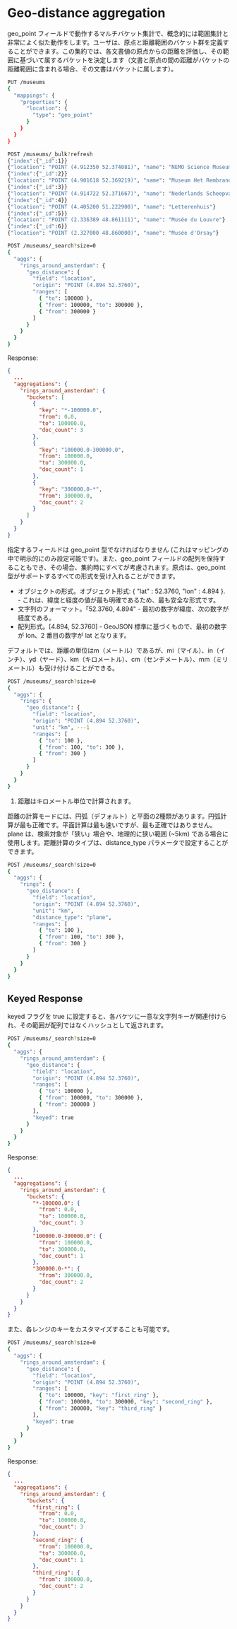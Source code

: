 # Geo-distance aggregation
geo_point フィールドで動作するマルチバケット集計で、概念的には範囲集計と非常によく似た動作をします。ユーザは、原点と距離範囲のバケット群を定義することができます。この集約では、各文書値の原点からの距離を評価し、その範囲に基づいて属するバケットを決定します（文書と原点の間の距離がバケットの距離範囲に含まれる場合、その文書はバケットに属します）。

```bash
PUT /museums
{
  "mappings": {
    "properties": {
      "location": {
        "type": "geo_point"
      }
    }
  }
}

POST /museums/_bulk?refresh
{"index":{"_id":1}}
{"location": "POINT (4.912350 52.374081)", "name": "NEMO Science Museum"}
{"index":{"_id":2}}
{"location": "POINT (4.901618 52.369219)", "name": "Museum Het Rembrandthuis"}
{"index":{"_id":3}}
{"location": "POINT (4.914722 52.371667)", "name": "Nederlands Scheepvaartmuseum"}
{"index":{"_id":4}}
{"location": "POINT (4.405200 51.222900)", "name": "Letterenhuis"}
{"index":{"_id":5}}
{"location": "POINT (2.336389 48.861111)", "name": "Musée du Louvre"}
{"index":{"_id":6}}
{"location": "POINT (2.327000 48.860000)", "name": "Musée d'Orsay"}

POST /museums/_search?size=0
{
  "aggs": {
    "rings_around_amsterdam": {
      "geo_distance": {
        "field": "location",
        "origin": "POINT (4.894 52.3760)",
        "ranges": [
          { "to": 100000 },
          { "from": 100000, "to": 300000 },
          { "from": 300000 }
        ]
      }
    }
  }
}
```

Response:

```json
{
  ...
  "aggregations": {
    "rings_around_amsterdam": {
      "buckets": [
        {
          "key": "*-100000.0",
          "from": 0.0,
          "to": 100000.0,
          "doc_count": 3
        },
        {
          "key": "100000.0-300000.0",
          "from": 100000.0,
          "to": 300000.0,
          "doc_count": 1
        },
        {
          "key": "300000.0-*",
          "from": 300000.0,
          "doc_count": 2
        }
      ]
    }
  }
}
```

指定するフィールドは geo_point 型でなければなりません (これはマッピングの中で明示的にのみ設定可能です)。また、geo_point フィールドの配列を保持することもでき、その場合、集約時にすべてが考慮されます。原点は、geo_point 型がサポートするすべての形式を受け入れることができます。

- オブジェクトの形式。オブジェクト形式: { "lat" : 52.3760, "lon" : 4.894 }. - これは、緯度と経度の値が最も明確であるため、最も安全な形式です。
- 文字列のフォーマット。「52.3760, 4.894" - 最初の数字が緯度、次の数字が経度である。
- 配列形式。[4.894, 52.3760] - GeoJSON 標準に基づくもので、最初の数字が lon、2 番目の数字が lat となります。

デフォルトでは、距離の単位はm（メートル）であるが、mi（マイル）、in（インチ）、yd（ヤード）、km（キロメートル）、cm（センチメートル）、mm（ミリメートル）も受け付けることができる。

```bash
POST /museums/_search?size=0
{
  "aggs": {
    "rings": {
      "geo_distance": {
        "field": "location",
        "origin": "POINT (4.894 52.3760)",
        "unit": "km", ---1
        "ranges": [
          { "to": 100 },
          { "from": 100, "to": 300 },
          { "from": 300 }
        ]
      }
    }
  }
}
```

1. 距離はキロメートル単位で計算されます。

距離の計算モードには、円弧（デフォルト）と平面の2種類があります。円弧計算が最も正確です。平面計算は最も速いですが、最も正確ではありません。plane は、検索対象が「狭い」場合や、地理的に狭い範囲 (~5km) である場合に使用します。距離計算のタイプは、distance_type パラメータで設定することができます。

```bash
POST /museums/_search?size=0
{
  "aggs": {
    "rings": {
      "geo_distance": {
        "field": "location",
        "origin": "POINT (4.894 52.3760)",
        "unit": "km",
        "distance_type": "plane",
        "ranges": [
          { "to": 100 },
          { "from": 100, "to": 300 },
          { "from": 300 }
        ]
      }
    }
  }
}
```

## Keyed Response
keyed フラグを true に設定すると、各バケツに一意な文字列キーが関連付けられ、その範囲が配列ではなくハッシュとして返されます。

```bash
POST /museums/_search?size=0
{
  "aggs": {
    "rings_around_amsterdam": {
      "geo_distance": {
        "field": "location",
        "origin": "POINT (4.894 52.3760)",
        "ranges": [
          { "to": 100000 },
          { "from": 100000, "to": 300000 },
          { "from": 300000 }
        ],
        "keyed": true
      }
    }
  }
}
```

Response:

```json
{
  ...
  "aggregations": {
    "rings_around_amsterdam": {
      "buckets": {
        "*-100000.0": {
          "from": 0.0,
          "to": 100000.0,
          "doc_count": 3
        },
        "100000.0-300000.0": {
          "from": 100000.0,
          "to": 300000.0,
          "doc_count": 1
        },
        "300000.0-*": {
          "from": 300000.0,
          "doc_count": 2
        }
      }
    }
  }
}
```

また、各レンジのキーをカスタマイズすることも可能です。

```bash
POST /museums/_search?size=0
{
  "aggs": {
    "rings_around_amsterdam": {
      "geo_distance": {
        "field": "location",
        "origin": "POINT (4.894 52.3760)",
        "ranges": [
          { "to": 100000, "key": "first_ring" },
          { "from": 100000, "to": 300000, "key": "second_ring" },
          { "from": 300000, "key": "third_ring" }
        ],
        "keyed": true
      }
    }
  }
}
```

Response:

```json
{
  ...
  "aggregations": {
    "rings_around_amsterdam": {
      "buckets": {
        "first_ring": {
          "from": 0.0,
          "to": 100000.0,
          "doc_count": 3
        },
        "second_ring": {
          "from": 100000.0,
          "to": 300000.0,
          "doc_count": 1
        },
        "third_ring": {
          "from": 300000.0,
          "doc_count": 2
        }
      }
    }
  }
}
```
